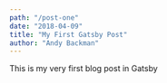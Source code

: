 ```yaml
---
path: "/post-one"
date: "2018-04-09"
title: "My First Gatsby Post"
author: "Andy Backman"
---
```


This is my very first blog post in Gatsby